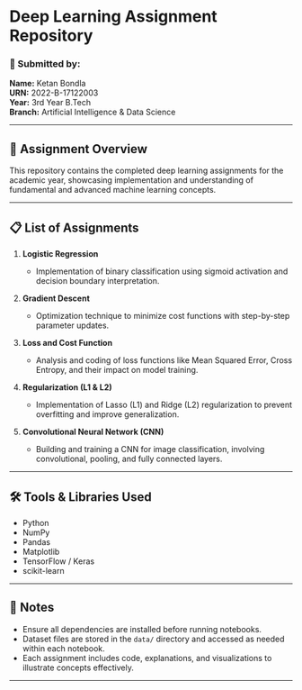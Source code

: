 # Deep Learning Assignment Repository

### 🧠 Submitted by:  
**Name:** Ketan Bondla  
**URN:** 2022-B-17122003  
**Year:** 3rd Year B.Tech  
**Branch:** Artificial Intelligence & Data Science  

---

## 📘 Assignment Overview

This repository contains the completed deep learning assignments for the academic year, showcasing implementation and understanding of fundamental and advanced machine learning concepts.

---

## 📋 List of Assignments

1. **Logistic Regression**
   - Implementation of binary classification using sigmoid activation and decision boundary interpretation.

2. **Gradient Descent**
   - Optimization technique to minimize cost functions with step-by-step parameter updates.

3. **Loss and Cost Function**
   - Analysis and coding of loss functions like Mean Squared Error, Cross Entropy, and their impact on model training.

4. **Regularization (L1 & L2)**
   - Implementation of Lasso (L1) and Ridge (L2) regularization to prevent overfitting and improve generalization.

5. **Convolutional Neural Network (CNN)**
   - Building and training a CNN for image classification, involving convolutional, pooling, and fully connected layers.

---

## 🛠️ Tools & Libraries Used

- Python
- NumPy
- Pandas
- Matplotlib
- TensorFlow / Keras
- scikit-learn

---

## 🧾 Notes

- Ensure all dependencies are installed before running notebooks.
- Dataset files are stored in the `data/` directory and accessed as needed within each notebook.
- Each assignment includes code, explanations, and visualizations to illustrate concepts effectively.

---

